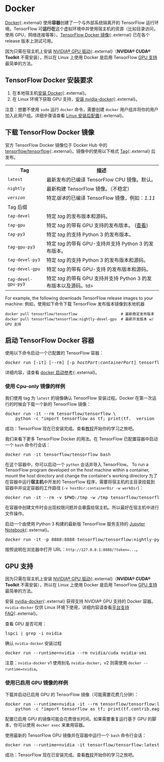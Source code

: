 # Docker

[Docker](https://docs.docker.com/install/){:.external} 使用**容器**创建了一个与外部系统隔离开的 TensorFlow 运行环境。TensorFlow 可**运行在**这个虚拟环境中并使用宿主机的资源（比如目录访问，使用 GPU，网络连接等等）。[TensorFlow Docker 镜像](https://hub.docker.com/r/tensorflow/tensorflow/){:.external} 已在各个 release 版本上测试可用。

因为只需在宿主机上安装 [NVIDIA® GPU 驱动](https://github.com/NVIDIA/nvidia-docker/wiki/Frequently-Asked-Questions#how-do-i-install-the-nvidia-driver){:.external}（**NVIDIA® CUDA® Toolkit** 不需安装），所以在 Linux 上使用 Docker 是启用 TensorFlow [GPU 支持](./gpu.md)最简单的方法。   

## TensorFlow Docker 安装要求

1. 在本地宿主机[安装 Docker](https://docs.docker.com/install/){:.external}。
2. 在 Linux 环境下获取 GPU 支持，[安装 nvidia-docker](https://github.com/NVIDIA/nvidia-docker){:.external}。

注意：想要不使用 `sudo` 运行 `docker` 命令，需要创建 `docker` 用户组并将你的用户加入此用户组。详细步骤请查看 [Linux 安装后配置](https://docs.docker.com/install/linux/linux-postinstall/){:.external}。

## 下载 TensorFlow Docker 镜像

官方 TensorFlow Docker 镜像位于 Docker Hub 中的 [tensorflow/tensorflow](https://hub.docker.com/r/tensorflow/tensorflow/){:.external}。镜像中的使用以下格式 [Tag](https://hub.docker.com/r/tensorflow/tensorflow/tags/){:.external} 后发布。

<table>
  <tr><th>Tag</th><th>描述</th></tr>
  <tr><td><code>latest</code></td><td>最新发布的已编译 TensorFlow CPU 镜像。默认。</td></tr>
  <tr><td><code>nightly</code></td><td>最新构建 TensorFlow 镜像。（不稳定）</td></tr>
  <tr><td><code><em>version</em></code></td><td>特定<em>版本</em>的已编译 TensorFlow 镜像，例如：<em>1.11</em></td></tr>
  <tr class="alt"><td colspan="2">Tag 后缀</td></tr>
  <tr><td><code><em>tag</em>-devel<code></td><td>特定 <em>tag</em> 的发布版本和源码。</td></tr>
  <tr><td><code><em>tag</em>-gpu<code></td><td>特定 <em>tag</em> 的带有 GPU 支持的发布版本。 (<a href="#gpu_support">查看</a>)</td></tr>
  <tr><td><code><em>tag</em>-py3<code></td><td>特定 <em>tag</em> 的支持 Python 3 的发布版本。</td></tr>
  <tr><td><code><em>tag</em>-gpu-py3<code></td><td>特定 <em>tag</em> 的带有 GPU-支持并支持 Python 3 的发布版本。</td></tr>
  <tr><td><code><em>tag</em>-devel-py3<code></td><td>特定 <em>tag</em> 的支持 Python 3 的发布版本和源码。</td></tr>
  <tr><td><code><em>tag</em>-devel-gpu<code></td><td>特定 <em>tag</em> 的带有 GPU-支持 的发布版本和源码。</td></tr>
  <tr><td><code><em>tag</em>-devel-gpu-py3<code></td><td>特定 <em>tag</em> 的带有 GPU 支持并支持 Python 3 的发布版本以及源码。td></tr>
</table>

For example, the following downloads TensorFlow release images to your machine:
例如，使用如下命令下载 TensorFlow 发布版本镜像到本地机器

<pre class="devsite-click-to-copy prettyprint lang-bsh">
<code class="devsite-terminal">docker pull tensorflow/tensorflow                    # 最新稳定发布版本</code>
<code class="devsite-terminal">docker pull tensorflow/tensorflow:nightly-devel-gpu  # 最新开发版本 w/ GPU 支持</code>
</pre>

## 启动 TensorFlow Docker 容器

使用以下命令启动一个已配置的 TensorFlow 容器：

<pre class="devsite-terminal devsite-click-to-copy">
docker run [-it] [--rm] [-p <em>hostPort</em>:<em>containerPort</em>] tensorflow/tensorflow[:<em>tag</em>] [<em>command</em>]
</pre>

详细内容，请查看 [docker 启动参考](https://docs.docker.com/engine/reference/run/){:.external}。

### 使用 Cpu-only 镜像的样例

我们使用 tag 为 `latest` 的镜像确认 TensorFlow 安装过程。Docker 在第一次运行的时候会下载一个新的 TensorFlow 镜像：

<pre class="devsite-terminal devsite-click-to-copy prettyprint lang-bsh">
docker run -it --rm tensorflow/tensorflow \
    python -c "import tensorflow as tf; print(tf.__version__)"
</pre>

成功：TensorFlow 现在已安装完成。查看[教程](../tutorials)开始你的学习之旅吧。

我们来看下更多 TensorFlow Docker 的用法。在 TensorFlow 已配置容器中启动一个 `bash` 命令行会话：

<pre class="devsite-terminal devsite-click-to-copy">
docker run -it tensorflow/tensorflow bash
</pre>

在这个容器中，你可以启动一个 `python` 会话并导入 TensorFlow。
To run a TensorFlow program developed on the *host* machine within a container, mount the host directory and change the container's working directory
为了在容器中运行**宿主机**中开发的 TensorFlow 程序，需要将宿主机的主目录挂载到容器中并设定容器的工作路径
(`-v hostDir:containerDir -w workDir`)：

<pre class="devsite-terminal devsite-click-to-copy prettyprint lang-bsh">
docker run -it --rm -v $PWD:/tmp -w /tmp tensorflow/tensorflow python ./script.py
</pre>

在容器中创建文件时会出现权限问题并会暴露给宿主机。所以最好在宿主机中进行文件操作。

启动一个由使用 Python 3 构建的最新版 TensorFlow 服务支持的 [Jupyter Notebook](https://jupyter.org/){:.external}。

<pre class="devsite-terminal devsite-click-to-copy">
docker run -it -p 8888:8888 tensorflow/tensorflow:nightly-py3
</pre>

按照说明在浏览器中打开 URL：`http://127.0.0.1:8888/?token=...`。

## GPU 支持

因为只需在宿主机上安装 [NVIDIA® GPU 驱动](https://github.com/NVIDIA/nvidia-docker/wiki/Frequently-Asked-Questions#how-do-i-install-the-nvidia-driver){:.external}（**NVIDIA® CUDA® Toolkit** 不需安装），所以在 Linux 上使用 Docker 是启用 TensorFlow [GPU 支持](./gpu.md)最简单的方法。

安装 [nvidia-docker](https://github.com/NVIDIA/nvidia-docker){:.external} 获得支持 NVIDIA® GPU 支持的 Docker 容器。`nvidia-docker` 仅供 Linux 环境下使用，详细内容请查看[平台支持 FAQ](https://github.com/NVIDIA/nvidia-docker/wiki/Frequently-Asked-Questions#platform-support){:.external}。

查看 GPU 是否可用：

<pre class="devsite-terminal devsite-click-to-copy">
lspci | grep -i nvidia
</pre>

确认 `nvidia-docker` 安装过程

<pre class="devsite-terminal devsite-click-to-copy">
docker run --runtime=nvidia --rm nvidia/cuda nvidia-smi
</pre>

注意：`nvidia-docker` v1 使用别名 `nvidia-docker`，v2 则需使用 `docker --runtime=nvidia`。

### 使用已启用 GPU 镜像的样例

下载并启动已启用 GPU 的 TensorFlow 镜像（可能需要花费几分钟）：

<pre class="devsite-terminal devsite-click-to-copy prettyprint lang-bsh">
docker run --runtime=nvidia -it --rm tensorflow/tensorflow:latest-gpu \
    python -c "import tensorflow as tf; print(tf.contrib.eager.num_gpus())"
</pre>

配置已启用 GPU 的镜像可能会花费很长时间。如果需要重复运行基于 GPU 的脚本，你可以使用 `docker exec` 来重用容器。

使用最新的 TensorFlow GPU 镜像并在容器中运行一个 `bash` 命令行会话：

<pre class="devsite-terminal devsite-click-to-copy">
docker run --runtime=nvidia -it tensorflow/tensorflow:latest-gpu bash
</pre>

成功：TensorFlow 现在已安装完成。查看[教程](../tutorials)开始你的学习之旅吧。
